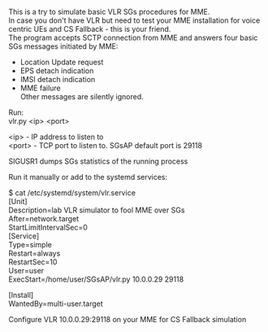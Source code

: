 This is a try to simulate basic VLR SGs procedures for MME.  
In case you don't have VLR but need to test your MME installation for voice centric UEs
and CS Fallback - this is your friend.  
The program accepts SCTP connection from MME and answers four basic SGs messages initiated
by MME:  
- Location Update request
- EPS detach indication
- IMSI detach indication
- MME failure  
Other messages are silently ignored.  

Run:  
vlr.py \<ip\> \<port\>  

\<ip\> - IP address to listen to  
\<port\> - TCP port to listen to. SGsAP default port is 29118  

SIGUSR1 dumps SGs statistics of the running process

Run it manually or add to the systemd services:  
  
$ cat /etc/systemd/system/vlr.service  
 [Unit]  
 Description=lab VLR simulator to fool MME over SGs  
 After=network.target  
 StartLimitIntervalSec=0  
 [Service]  
 Type=simple  
 Restart=always  
 RestartSec=10  
 User=user  
 ExecStart=/home/user/SGsAP/vlr.py 10.0.0.29 29118  
   
 [Install]  
 WantedBy=multi-user.target  
  
Configure VLR 10.0.0.29:29118 on your MME for CS Fallback simulation  

